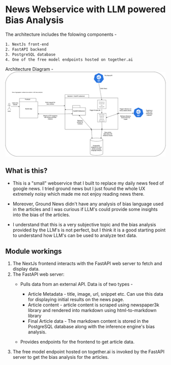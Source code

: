 # News Webservice with LLM powered Bias Analysis


The architecture includes the folowing components -

    1. NextJs front-end
    2. FastAPI backend
    3. PostgreSQL database
    4. One of the free model endpoints hosted on together.ai

Architecture Diagram -
![architecture diagram](<misc_assets/Webapp architecture mockup_new.png>)

## What is this?

 - This is a "small" webservice that I built to replace my daily news feed of google news. I tried ground news but I just found the whole UX extremely noisy which made me not enjoy reading news there.

 - Moreover, Ground News didn't have any analysis of bias language used in the articles and I was curious if LLM's could provide some insights into the bias of the articles.
  - I understand that this is a very subjective topic and the bias analysis provided by the LLM's is not perfect, but I think it is a good starting point to understand how LLM's can be used to analyze text data.

## Module workings

1. The NextJs frontend interacts with the FastAPI web server to fetch and display data.
2. The FastAPI web server:
   - Pulls data from an external API. Data is of two types - 
     - Article Metadata - title, image, url, snippet etc. Can use this data for displaying initial results on the news page.
     - Article content - article content is scraped using newspaper3k library and rendered into markdown using html-to-markdown library
     - Final Article data -  The markdown content is stored in the PostgreSQL database along with the inference engine's bias analysis.

   - Provides endpoints for the frontend to get article data.
3. The free model endpoint hosted on together.ai is invoked by the FastAPI server to get the bias analysis for the articles.

